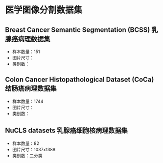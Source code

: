# 医学图像分割数据集
## Breast Cancer Semantic Segmentation (BCSS) 乳腺癌病理数据集
- 样本数量：151
- 图片尺寸：
- 类别数：


## Colon Cancer Histopathological Dataset (CoCa) 结肠癌病理数据集
- 样本数量：1744
- 图片尺寸：
- 类别数：

## NuCLS datasets 乳腺癌细胞核病理数据集
- 样本数量：82
- 图片尺寸：1037x1388
- 类别数：二分类

